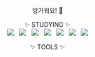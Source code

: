 <div align="center">
방가워요! 👋

</br>

✨ STUDYING ✨
</br>
&nbsp;
<img src="https://img.shields.io/badge/JAVA-blue?style=for-the-badge&logo=Jameson&logoColor=white">
&nbsp;
<img src="https://img.shields.io/badge/SPRING-green?style=for-the-badge&logo=spring&logoColor=white">
&nbsp;
<img src="https://img.shields.io/badge/SPRING BOOT-brightgreen?style=for-the-badge&logo=springboot&logoColor=white">
&nbsp;
<img src="https://img.shields.io/badge/oracle-F80000?style=for-the-badge&logo=oracle&logoColor=white">
&nbsp;
<img src="https://img.shields.io/badge/mysql-4479A1?style=for-the-badge&logo=mysql&logoColor=white">
&nbsp;
<img src="https://img.shields.io/badge/github-181717?style=for-the-badge&logo=github&logoColor=white">
&nbsp;
<img src="https://img.shields.io/badge/amazonaws-232F3E?style=for-the-badge&logo=amazonaws&logoColor=white">
&nbsp;
</br>

✨ TOOLS ✨
</br>

</div>

